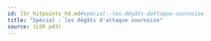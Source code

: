 ```yaml
---
id: l5r_hitpoints_hd.md#spécial--les-dégâts-dattaque-sournoise
title: "Spécial : les dégâts d'attaque sournoise"
source: (L5R p43)
---
```


